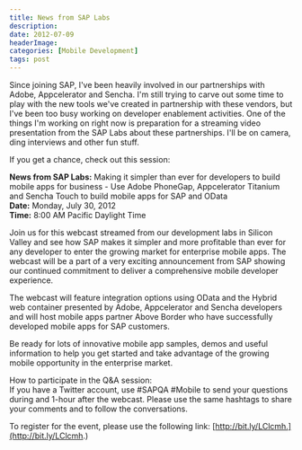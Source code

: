 ```yaml
---
title: News from SAP Labs
description: 
date: 2012-07-09
headerImage: 
categories: [Mobile Development]
tags: post
---
```


Since joining SAP, I've been heavily involved in our partnerships with Adobe, Appcelerator and Sencha. I'm still trying to carve out some time to play with the new tools we've created in partnership with these vendors, but I've been too busy working on developer enablement activities. One of the things I'm working on right now is preparation for a streaming video presentation from the SAP Labs about these partnerships. I'll be on camera, ding interviews and other fun stuff.

If you get a chance, check out this session:

**News from SAP Labs:** Making it simpler than ever for developers to build mobile apps for business - Use Adobe PhoneGap, Appcelerator Titanium and Sencha Touch to build mobile apps for SAP and OData  
**Date:** Monday, July 30, 2012  
**Time:** 8:00 AM Pacific Daylight Time

Join us for this webcast streamed from our development labs in Silicon Valley and see how SAP makes it simpler and more profitable than ever for any developer to enter the growing market for enterprise mobile apps. The webcast will be a part of a very exciting announcement from SAP showing our continued commitment to deliver a comprehensive mobile developer experience.

The webcast will feature integration options using OData and the Hybrid web container presented by Adobe, Appcelerator and Sencha developers and will host mobile apps partner Above Border who have successfully developed mobile apps for SAP customers.

Be ready for lots of innovative mobile app samples, demos and useful information to help you get started and take advantage of the growing mobile opportunity in the enterprise market.

How to participate in the Q&A session:  
If you have a Twitter account, use #SAPQA #Mobile to send your questions during and 1-hour after the webcast. Please use the same hashtags to share your comments and to follow the conversations.

To register for the event, please use the following link: [http://bit.ly/LClcmh.](http://bit.ly/LClcmh.)